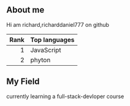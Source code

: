   ## About me
Hi am richard,richarddaniel777 on github

| Rank | Top languages|
|-----:|---------------|
|     1|    JavaScript |
|     2|  phyton       |
  ## My Field 
currently learning a full-stack-devloper
course 

<!---
richarddaniel777/richarddaniel777 is a ✨ special ✨ repository because its `README.md` (this file) appears on your GitHub profile.
You can click the Preview link to take a look at your changes.
--->
